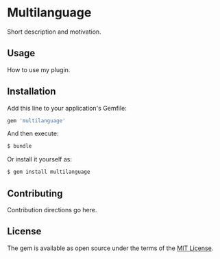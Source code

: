 # Multilanguage
Short description and motivation.

## Usage
How to use my plugin.

## Installation
Add this line to your application's Gemfile:

```ruby
gem 'multilanguage'
```

And then execute:
```bash
$ bundle
```

Or install it yourself as:
```bash
$ gem install multilanguage
```

## Contributing
Contribution directions go here.

## License
The gem is available as open source under the terms of the [MIT License](http://opensource.org/licenses/MIT).
